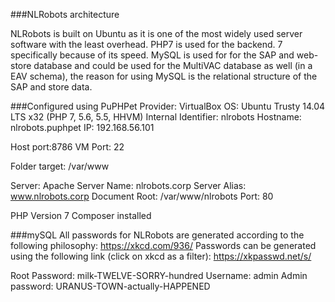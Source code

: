 ###NLRobots architecture

NLRobots is built on Ubuntu as it is one of the most widely used server software with the least overhead.
PHP7 is used for the backend. 7 specifically because of its speed.
MySQL is used for for the SAP and web-store database and could be used for the MultiVAC database as well (in a EAV schema),
the reason for using MySQL is the relational structure of the SAP and store data.

###Configured using PuPHPet
Provider: VirtualBox
OS: Ubuntu Trusty 14.04 LTS x32 (PHP 7, 5.6, 5.5, HHVM)
Internal Identifier: nlrobots
Hostname: nlrobots.puphpet
IP: 192.168.56.101

Host port:8786
VM Port: 22

Folder target: /var/www

Server: Apache
Server Name: nlrobots.corp
Server Alias: www.nlrobots.corp
Document Root: /var/www/nlrobots
Port: 80

PHP Version 7
Composer installed

###mySQL
All passwords for NLRobots are generated according to the following
philosophy:
https://xkcd.com/936/
Passwords can be generated using the following link (click on xkcd as a filter):
https://xkpasswd.net/s/

Root Password: milk-TWELVE-SORRY-hundred
Username: admin
Admin password: URANUS-TOWN-actually-HAPPENED
